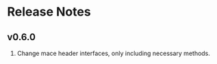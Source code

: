 Release Notes
=====

v0.6.0
------
1. Change mace header interfaces, only including necessary methods.
